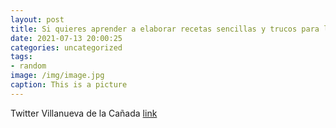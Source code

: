 ```yaml
---
layout: post
title: Si quieres aprender a elaborar recetas sencillas y trucos para llevar una alimentación variada y equilibrada, te invitamos a pa...
date: 2021-07-13 20:00:25
categories: uncategorized
tags:
- random
image: /img/image.jpg
caption: This is a picture
---
```

Twitter Villanueva de la Cañada [link](https://twitter.com/AytoVDLCanada/status/1414897800886853632)
